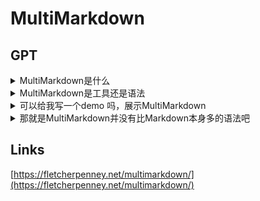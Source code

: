 # MultiMarkdown

## GPT

<details>

<summary>MultiMarkdown是什么</summary>

MultiMarkdown（MMD）是一种扩展的Markdown语法，它是Markdown语法的超集。Markdown是一种文本到HTML的转换语法工具，旨在使代码尽可能易于阅读，通过格式化标签和属性来实现这一目标。MultiMarkdown在Markdown的基础上增加了多种语法特性，例如表格、脚注、引用、自动交叉引用和数学支持等。这些扩展使得MultiMarkdown能够将最小标记的纯文本转换成多种格式的文档，包括HTML、PDF（通过LaTeX）、OpenDocument（特定为Flat OpenDocument或`.fodt`，这可以进一步转换为RTF、Microsoft Word或其他任何其他文字处理格式）等。 MultiMarkdown的一个显著特点是它的多功能输出格式。一个MultiMarkdown文件可以通过MMD程序轻松转换为多种格式，包括HTML/XHTML、LaTeX（可以转换为PDF）、OpenDocument文本文档、OPML等。此外，通过使用MultiMarkdown创建的OpenDocument文件，还可以使用任何好的文字处理软件将其转换为其他格式，如RTF、Microsoft Word等。 总的来说，MultiMarkdown提供了比标准Markdown更丰富的功能和更灵活的输出选项，使得它成为一种更强大的文本处理工具，适用于需要更多格式控制和多样输出格式的场景。

</details>

<details>

<summary>MultiMarkdown是工具还是语法</summary>

MultiMarkdown（MMD）既是工具也是一种语法。它是一种扩展的Markdown语法，作为Markdown语法的超集，提供了比标准Markdown更丰富的功能。MultiMarkdown的语法允许你编写文档，然后使用MultiMarkdown工具将其转换为多种格式，如HTML、PDF、LaTeX、OpenDocument等。因此，它既包含了扩展的Markdown语法规则，也提供了相应的转换工具来实现这些规则。

</details>

<details>

<summary>可以给我写一个demo 吗，展示MultiMarkdown</summary>

当然可以。下面是一个简单的MultiMarkdown示例，展示了如何使用MultiMarkdown语法来编写文档，并将其转换为多种格式。请注意，由于MultiMarkdown工具的具体实现可能因版本和环境而异，以下示例可能需要根据你使用的MultiMarkdown版本进行调整。 首先，创建一个MultiMarkdown文件，例如名为`example.mmd`：

````mmd
# 标题
这是一个简单的MultiMarkdown文档。
## 子标题
MultiMarkdown支持多级标题。
### 更小的子标题
MultiMarkdown的语法相对简单。
#### 最小级别的子标题
你可以使用不同级别的标题来组织文档结构。
##### 最小级别的子标题
MultiMarkdown语法支持多达6级标题。
---
## 表格
下面是一个简单的表格示例：
| 项目 | 描述 |
| --- | --- |
| 苹果 | 多汁的水果 |
| 香蕉 | 长长的水果 |
| 橘子 | 酸酸甜甜的水果 |
## 脚注
这是一个脚注[^1]的例子。
[^1]: 脚注的内容
## 数学公式
MultiMarkdown支持数学公式，例如：
$$
\int_{0}^{1} x^2 \, dx = \frac{1}{3}
$$
## 引用
你可以使用引用标记来引用文本，例如：
> 这是一个引用的例子。
## 列表
MultiMarkdown支持有序和无序列表：
1. 第一个列表项
2. 第二个列表项
* 第一个无序列表项
* 第二个无序列表项
## 代码块
你可以使用代码块来展示代码，例如：
```python
print("Hello, world!")
```
````

### 交叉引用

你可以使用交叉引用来引用文档中的其他部分，例如： 请参阅这里以获取更多信息。

````
## 转换示例
要转换MultiMarkdown文件，你可以使用MultiMarkdown工具。例如，在命令行中，你可以使用以下命令将`example.mmd`转换为HTML文件：
```bash
mmd example.mmd -t html
````

这将生成一个名为`example.html`的HTML文件，你可以使用网页浏览器来查看。 要转换为PDF，你可以使用以下命令：

```bash
mmd example.mmd -t pdf
```

这将生成一个名为`example.pdf`的PDF文件，你可以使用PDF阅读器来查看。 请注意，MultiMarkdown工具的具体命令和选项可能会根据你的MultiMarkdown版本和环境而有所不同。建议查看MultiMarkdown的官方文档以获取最新的使用指南和命令选项。

</details>

<details>

<summary>那就是MultiMarkdown并没有比Markdown本身多的语法吧</summary>

MultiMarkdown确实在Markdown的基础上增加了一些语法特性，使其能够支持更多的功能和格式输出选项。Markdown是一种轻量级的标记语言，主要用于将文本转换为HTML格式，而MultiMarkdown在此基础上扩展了功能，包括：

1. **表格**：MultiMarkdown支持表格，这在标准Markdown中是不支持的。
2. **脚注**：MultiMarkdown允许使用脚注，这也是标准Markdown所不具备的。
3. **引用**：MultiMarkdown支持引用，可以用来引用文本或特定内容。
4. **自动交叉引用**：MultiMarkdown能够自动生成引用编号，这在标准Markdown中需要手动添加。
5. **数学公式**：MultiMarkdown支持数学公式的输入和显示，这在标准Markdown中也是不支持的。
6. **更丰富的输出格式**：MultiMarkdown能够输出多种格式，如HTML、LaTeX、PDF、OpenDocument等，而标准Markdown通常只支持HTML。 因此，MultiMarkdown在Markdown的基础上增加了一些高级功能，使其成为一个更强大的文本处理工具，特别是在需要更多格式控制和多样输出格式的场景中

</details>

## Links

[https://fletcherpenney.net/multimarkdown/](https://fletcherpenney.net/multimarkdown/)
